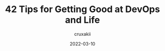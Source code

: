 ---
author: cruxakii
date: 2022-03-10
permalink: false
publisher: thepracticaldev
tags:
  - development
  - career
  - tips
  - meta
target_url: https://dev.to/signoz/43-tips-for-getting-good-at-devops-life-55cp
title: 42 Tips for Getting Good at DevOps and Life
---
